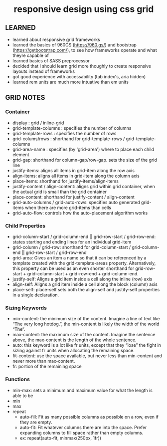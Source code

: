 <h1 align='center'>responsive design using css grid</h1>

<h2 >LEARNED</h2>

- learned about responsive grid frameworks
- learned the basics of 960GS (https://960.gs/) and bootstrap (https://getbootstrap.com/), to see how frameworks operate and what theyre capable of
- learned basics of SASS preprocessor
- decided that I should learn grid more thoughly to create responsive layouts instead of frameworks
- got good experience with accessability (tab index's, aria hidden)
- learned rem units are much more intuative than em units

<h2 >GRID NOTES</h2>

<h3>Container</h3>

- display : grid / inline-grid
- grid-template-columns : specifies the number of columns
- grid-template-rows : specifies the number of rows
- grid-colums/rows : shorthand for grid-template-rows / grid-template-columns
- grid-area-name : specifies (by 'grid-area') where to place each child element
- grid-gap: shorthand for column-gap/row-gap. sets the size of the grid line
- justify-items: aligns all items in grid-item along the row axis
- align-items: aligns all items in grid-item along the column axis
- place-items: shorthand for justify-items/align-items
- justify-content / align-content: aligns grid within grid container, when the actual grid is small than the grid container
- place-content: shorthand for justify-content / align-content
- grid-auto-columns / grid-auto-rows: specifies auto generated grid-items when there are more grid-items than cells
- grid-auto-flow: controls how the auto-placement algorithm works

<h3>Child Properties</h3>

- grid-column-start / grid-column-end || grid-row-start / grid-row-end: states starting and ending lines for an individual grid-item
- grid-column / grid-row: shorthand for grid-column-start / grid-column-end || grid-row-start / grid-row-end
- grid-area: Gives an item a name so that it can be referenced by a template created with the grid-template-areas property. Alternatively, this property can be used as an even shorter shorthand for grid-row-start + grid-column-start + grid-row-end + grid-column-end.
- justify-self: Aligns a grid item inside a cell along the inline (row) axis
- align-self: Aligns a grid item inside a cell along the block (column) axis
- place-self: place-self sets both the align-self and justify-self properties in a single declaration.

<h3>Sizing Keywords</h3>

- min-content: the minimum size of the content. Imagine a line of text like “The very long hotdog.”, the min-content is likely the width of the world “The”.
- max-content: the maximum size of the content. Imagine the sentence above, the max-content is the length of the whole sentence.
- auto: this keyword is a lot like fr units, except that they “lose” the fight in sizing against fr units when allocating the remaining space.
- fit-content: use the space available, but never less than min-content and never more than max-content.
- fr: portion of the remaining space

<h3>Functions</h3>

- min-max: sets a minimum and maximum value for what the length is able to be
- min
- max
- repeat
  - auto-fill: Fit as many possible columns as possible on a row, even if they are empty.
  - auto-fit: Fit whatever columns there are into the space. Prefer expanding columns to fill space rather than empty columns.
  - ex: repeat(auto-fit, minmax(250px, 1fr))
